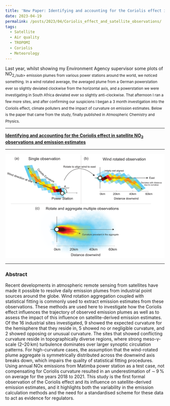 ```yaml
---
title: 'New Paper: Identifying and accounting for the Coriolis effect in satellite NO2 observations and emission estimates'
date: 2023-04-19
permalink: /posts/2023/04/Coriolis_effect_and_satellite_observations/
tags:
  - Satellite
  - Air quality
  - TROPOMI
  - Coriolis
  - Meteorology
---
```


Last year, whilst showing my Environment Agency supervisor some plots of NO<sub>2,/sub> emission plumes from various power stations around the world, we noticed something. In a wind rotated average, the averaged plume from a German powerstation ever so slightly deviated clockwise from the horizontal axis, and a powerstation we were investigating in South Africa deviated ever so slightly anti-clockwise. That afternoon I ran a few more sites, and after confirming our suspicions I began a 3 month investigation into the Coriolis effect, climate polluters and the impact of curvature on emission estimates. Below is the paper that came from the study, finally published in Atmospheric Chemistry and Physics. 

--- 

[**Identifying and accounting for the Coriolis effect in satellite NO<sub>2</sub> observations and emission estimates**](https://acp.copernicus.org/articles/23/4577/2023/acp-23-4577-2023.html)

---

![Graphical Abstract](/images/f02.png)

---

### Abstract
Recent developments in atmospheric remote sensing from satellites have made it possible to resolve daily emission plumes from industrial point sources around the globe. Wind rotation aggregation coupled with statistical fitting is commonly used to extract emission estimates from these observations. These methods are used here to investigate how the Coriolis effect influences the trajectory of observed emission plumes as well as to assess the impact of this influence on satellite-derived emission estimates. Of the 16 industrial sites investigated, 9 showed the expected curvature for the hemisphere that they reside in, 5 showed no or negligible curvature, and 2 showed opposing or unusual curvature. The sites that showed conflicting curvature reside in topographically diverse regions, where strong meso-γ-scale (2–20 km) turbulence dominates over larger synoptic circulation patterns. For high-curvature cases, the assumption that the wind-rotated plume aggregate is symmetrically distributed across the downwind axis breaks down, which impairs the quality of statistical fitting procedures. Using annual NOx emissions from Matimba power station as a test case, not compensating for Coriolis curvature resulted in an underestimation of ∼ 9 % on average for the years 2018 to 2021. This study is the first formal observation of the Coriolis effect and its influence on satellite-derived emission estimates, and it highlights both the variability in the emission calculation methods and the need for a standardised scheme for these data to act as evidence for regulators.
